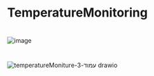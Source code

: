 # TemperatureMonitoring
#
![image](https://user-images.githubusercontent.com/105192139/213261006-8f597bce-9d9d-4ee6-a12a-2fea80610269.png)

#
#
![temperatureMoniture-‫עמוד-3‬ drawio](https://user-images.githubusercontent.com/105192139/213916325-11c2b1b4-614b-4d0c-99ca-d42c214c8c23.png)

